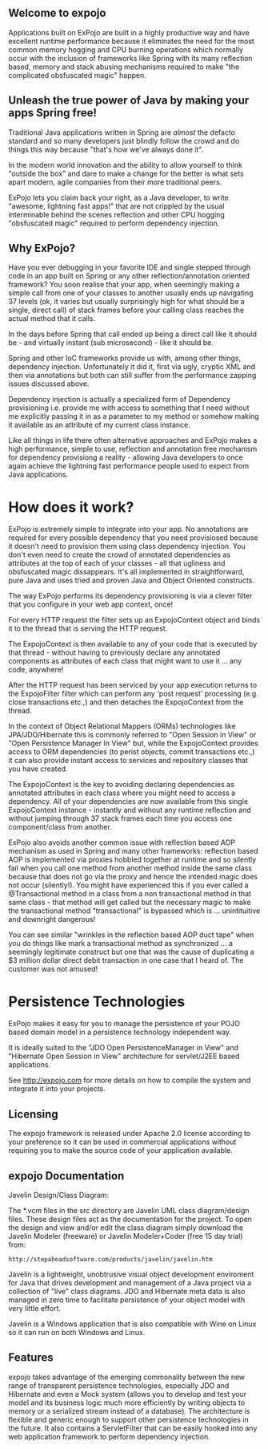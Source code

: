 Welcome to expojo
------------------

Applications built on ExPojo are built in a highly productive way and have excellent runtime performance because it eliminates the need for the most common memory hogging and CPU burning operations which normally occur with the inclusion of frameworks like Spring with its many reflection based, memory and stack abusing mechanisms required to make "the complicated obsfuscated magic" happen.

Unleash the true power of Java by making your apps Spring free!
-------------------

Traditional Java applications written in Spring are *almost* the defacto standard and so many developers just blindly follow the crowd and do things this way because "that's how we've always done it".

In the modern world innovation and the ability to allow yourself to think "outside the box" and dare to make a change for the better is what sets apart modern, agile companies from their more traditional peers.

ExPojo lets you claim back your right, as a Java developer, to write "awesome, lightning fast apps!" that are not crippled by the usual interminable behind the scenes reflection and other CPU hogging "obsfuscated magic" required to perform dependency injection.

Why ExPojo?
-----------

Have you ever debugging in your favorite IDE and single stepped through code in an app built on Spring or any other reflection/annotation oriented framework? You soon realise that your app, when seemingly making a simple call from one of your classes to another usually ends up navigating 37 levels (ok, it varies but usually surprisingly high for what should be a single, direct call)  of stack frames before your calling class reaches the actual method that it calls.

In the days before Spring that call ended up being a direct call like it should be - and virtually instant (sub microsecond) - like it should be.

Spring and other IoC frameworks provide us with, among other things, dependency injection. Unfortunately it did it, first via ugly, cryptic XML and then via annotations but both can still suffer from the performance zapping issues discussed above.

Dependency injection is actually a specialized form of Dependency provisioning i.e. provide me with access to something that I need without me explicitly passing it in as a parameter to my method or somehow making it available as an attribute of my current class instance.

Like all things in life there often alternative approaches and ExPojo makes a high performance, simple to use, reflection and annotation free mechanism for dependency provisiong a reality - allowing Java developers to once again achieve the lightning fast performance people used to expect from Java applications.

# How does it work?

ExPojo is extremely simple to integrate into your app. No annotations are required for every possible dependency that you need provisiosed because it doesn't need to provision them using class dependency injection. You don't even need to create the crowd of annotated dependencies as attributes at the top of each of your classes - all that ugliness and obsfuscated magic dissappears. It's all implemented in straightforward, pure Java and uses tried and proven Java and Object Oriented constructs.

The way ExPojo performs its dependency provisioning is via a clever filter that you configure in your web app context, once!

For every HTTP request the filter sets up an ExpojoContext object and binds it to the thread that is serving the HTTP request.

The ExpojoContext is then available to any of your code that is executed by that thread - without having to previously declare any annotated components as attributes of each class that might want to use it ... any code, anywhere!

After the HTTP request has been serviced by your app execution returns to the ExpojoFilter filter which can perform any 'post request' processing (e.g. close transactions etc.,) and then detaches the ExpojoContext from the thread.

In the context of Object Relational Mappers (ORMs) technologies like JPA/JDO/Hibernate this is commonly referred to "Open Session in View" or "Open Persistence Manager In View" but, while the ExpojoContext provides access to ORM dependencies (to perist objects, commit transactions etc.,) it can also provide instant access to services and repository classes that you have created.

The ExpojoContext is the key to avoiding declaring dependencies as annotated attributes in each class where you might need to access a dependency. All of your dependencies are now available from this single ExpojoContext instance - instantly and without any runtime reflection and without jumping through 37 stack frames each time you access one component/class from another.

ExPojo also avoids another common issue with reflection based AOP mechanism as used in Spring and many other frameworks: reflection based AOP is implemented via proxies hobbled together at runtime and so silently fail when you call one method from another method inside the same class because that does not go via the proxy and hence the intended magic does not occur (silently!). You might have experienced this if you ever called a @Transactional method in a class from a non transactional method in that same class - that method will get called but the necessary magic to make the transactional method "transactional" is bypassed which is ... unintituitive and downright dangerous!

You can see similar "wrinkles in the reflection based AOP duct tape" when you do things like mark a transactional method as synchronized ... a seemingly legitimate construct but one that was the cause of duplicating a $3 million dollar direct debit transaction in one case that I heard of. The customer was not amused!

# Persistence Technologies
ExPojo makes it easy for you to manage the persistence of your POJO based domain model in a persistence technology independent way.

It is ideally suited to the "JDO Open PersistenceManager in View" and "Hibernate Open Session in View" architecture for servlet/J2EE based applications.

See http://expojo.com for more details on how to compile the system and integrate it into your projects.

Licensing
---------

The expojo framework is released under Apache 2.0 license according to your preference so it can be used in commercial applications without requiring you to make the source code of your application available.

expojo Documentation
--------------------

Javelin Design/Class Diagram:

The *.vcm files in the src directory are Javelin UML class diagram/design files. These design files act as the documentation for the project. To open the design and view and/or edit the class diagram simply download the Javelin Modeler (freeware) or Javelin Modeler+Coder (free 15 day trial) from:

	http://stepaheadsoftware.com/products/javelin/javelin.htm

Javelin is a lightweight, unobtrusive visual object development enviroment for Java that drives development and management of a Java project via a collection of "live" class diagrams. JDO and Hibernate meta data is also managed in zero time to facilitate persistence of your object model with very little effort.

Javelin is a Windows application that is also compatible with Wine on Linux so it can run on both Windows and Linux.

Features
--------

expojo takes advantage of the emerging commonality between the new range of transparent persistence technologies, especially JDO and Hibernate and even a Mock system (allows you to develop and test your model and its business logic much more efficiently by writing objects to memory or a serialized stream instead of a database). The architecture is flexible and generic enough to support other persistence technologies in the future. It also contains a ServletFilter that can be easily hooked into any web application framework to perform dependency injection.
